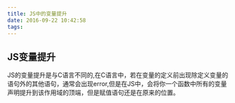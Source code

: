 ```yaml
---
title: JS中的变量提升
date: 2016-09-22 10:42:58
tags:
---
```

<h2>JS变量提升</h2>
<p>JS的变量提升是与C语言不同的,在C语言中，若在变量的定义前出现除定义变量的语句外的其他语句，通常会出现error,但是在JS中，会将你一个函数中所有的变量声明提升到该作用域的顶端，但是赋值语句还是在原来的位置。


